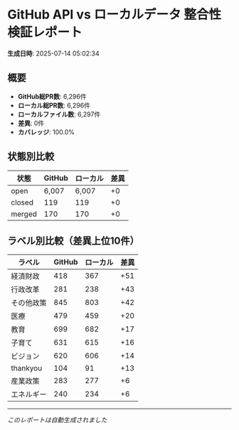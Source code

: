 # GitHub API vs ローカルデータ 整合性検証レポート

**生成日時**: 2025-07-14 05:02:34

## 概要

- **GitHub総PR数**: 6,296件
- **ローカル総PR数**: 6,296件
- **ローカルファイル数**: 6,297件
- **差異**: 0件
- **カバレッジ**: 100.0%

## 状態別比較

| 状態 | GitHub | ローカル | 差異 |
|------|--------|----------|------|
| open | 6,007 | 6,007 | +0 |
| closed | 119 | 119 | +0 |
| merged | 170 | 170 | +0 |

## ラベル別比較（差異上位10件）

| ラベル | GitHub | ローカル | 差異 |
|--------|--------|----------|------|
| 経済財政 | 418 | 367 | +51 |
| 行政改革 | 281 | 238 | +43 |
| その他政策 | 845 | 803 | +42 |
| 医療 | 479 | 459 | +20 |
| 教育 | 699 | 682 | +17 |
| 子育て | 631 | 615 | +16 |
| ビジョン | 620 | 606 | +14 |
| thankyou | 104 | 91 | +13 |
| 産業政策 | 283 | 277 | +6 |
| エネルギー | 240 | 234 | +6 |

---
*このレポートは自動生成されました*